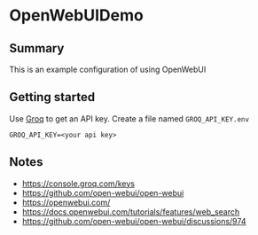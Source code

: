 # OpenWebUIDemo

## Summary

This is an example configuration of using OpenWebUI

## Getting started

Use [Groq](https://console.groq.com/keys) to get an API key.  Create a file named `GROQ_API_KEY.env`

```GROQ_API_KEY.env
GROQ_API_KEY=<your api key>
```

## Notes

* https://console.groq.com/keys
* https://github.com/open-webui/open-webui
* https://openwebui.com/
* https://docs.openwebui.com/tutorials/features/web_search
* https://github.com/open-webui/open-webui/discussions/974